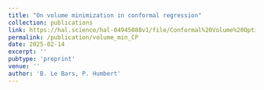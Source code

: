 ```yaml
---
title: "On volume minimization in conformal regression"
collection: publications
link: https://hal.science/hal-04945088v1/file/Conformal%20Volume%20Optimality%40main.pdf
permalink: /publication/volume_min_CP
date: 2025-02-14
excerpt: ''
pubtype: 'preprint'
venue: ''
author: 'B. Le Bars, P. Humbert'
---
```

